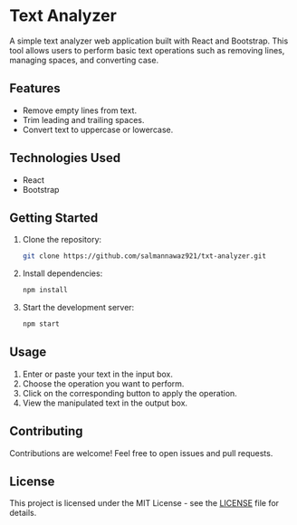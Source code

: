 # Text Analyzer

A simple text analyzer web application built with React and Bootstrap. This tool allows users to perform basic text operations such as removing lines, managing spaces, and converting case.

## Features

- Remove empty lines from text.
- Trim leading and trailing spaces.
- Convert text to uppercase or lowercase.

## Technologies Used

- React
- Bootstrap

## Getting Started

1. Clone the repository:
   ```bash
   git clone https://github.com/salmannawaz921/txt-analyzer.git
   ```

2. Install dependencies:
   ```bash
   npm install
   ```

3. Start the development server:
   ```bash
   npm start
   ```

## Usage

1. Enter or paste your text in the input box.
2. Choose the operation you want to perform.
3. Click on the corresponding button to apply the operation.
4. View the manipulated text in the output box.

## Contributing

Contributions are welcome! Feel free to open issues and pull requests.

## License

This project is licensed under the MIT License - see the [LICENSE](LICENSE) file for details.
